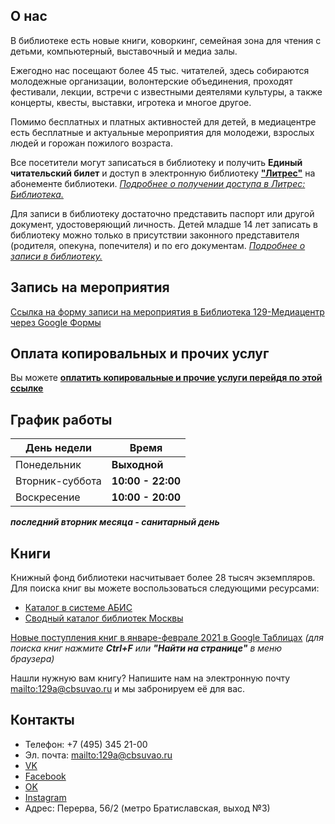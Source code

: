 ## О нас

В библиотеке есть новые книги, коворкинг, семейная зона для чтения с детьми, компьютерный, выставочный и медиа залы.

Ежегодно нас посещают более 45 тыс. читателей, здесь собираются молодежные организации, волонтерские объединения, проходят фестивали, лекции, встречи с известными деятелями культуры, а также концерты, квесты, выставки, игротека и многое другое.

Помимо бесплатных и платных активностей для детей, в медиацентре есть бесплатные и актуальные мероприятия для молодежи, взрослых людей и горожан пожилого возраста. 

Все посетители могут записаться в библиотеку и получить **Единый читательский билет** и доступ в электронную библиотеку **["Литрес"](https://www.litres.ru/)** на абонементе библиотеки. *[Подробнее о получении доступа в Литрес: Библиотека.](https://www.litres.ru/litres-library/for-readers/)*

Для записи в библиотеку достаточно представить паспорт или другой документ, удостоверяющий личность. Детей младше 14 лет записать в библиотеку можно только в присутствии законного представителя (родителя, опекуна, попечителя) и по его документам. *[Подробнее о записи в библиотеку.](https://www.mos.ru/otvet-kultura/kak-zapisatsya-v-biblioteku/)*

## Запись на мероприятия

[Ссылка на форму записи на мероприятия в Библиотека 129-Медиацентр через Google Формы](https://docs.google.com/forms/d/e/1FAIpQLSfOKA5C5vEvVOj3mIPRlVMnfoijFmcaod-RBIm-x1Km_8JMdw/viewform?usp=sf_link)

## Оплата копировальных и прочих услуг 

Вы можете **[оплатить копировальные и прочие услуги перейдя по этой ссылке](https://iframeab-pre1551.intickets.ru/studio/venue/10762151)** 

## График работы

День недели | Время
------------|------
Понедельник | **Выходной**
Вторник-суббота | **10:00 - 22:00**
Воскресение | **10:00 - 20:00**

***последний вторник месяца - санитарный день*** 

## Книги

Книжный фонд библиотеки насчитывает более 28 тысяч экземпляров. Для поиска книг вы можете воспользоваться следующими ресурсами: 

* [Каталог в системе АБИС](https://lib.mos.ru/)
* [Сводный каталог библиотек Москвы](http://skbm.nekrasovka.ru/wlib/)

[Новые поступления книг в январе-феврале 2021 в Google Таблицах](https://docs.google.com/spreadsheets/d/e/2PACX-1vTxEAEGdHJa1S3Dc1IC_EhIl75tvQjZj5DjQP-kiCy7mYFcHelMADFNkJIL9qjeDVBMeZrSjUeyuJMY/pubhtml?gid=0&single=true) *(для поиска книг нажмите **Ctrl+F** или **"Найти на странице"** в меню браузера)*

Нашли нужную вам книгу? Напишите нам на электронную почту <mailto:129a@cbsuvao.ru>  и мы забронируем её для вас. 

## Контакты

* Телефон: +7 (495) 345 21-00
* Эл. почта: <mailto:129a@cbsuvao.ru>
* [VK](https://vk.com/lib_uvao_129) 
* [Facebook](https://www.facebook.com/libuvao129) 
* [OK](https://ok.ru/group/55535218196733)
* [Instagram](https://www.instagram.com/lib_uvao_129/)
* Адрес: Перерва, 56/2 (метро Братиславская, выход №3)
